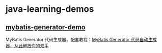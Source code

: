 # java-learning-demos

## [mybatis-generator-demo](https://github.com/cunyu1943/java-learning-demos/tree/main/mybatis-generator-demo)

MyBatis Generator 代码生成器，配套教程：[MyBatis Generator 代码自动生成器，从此解放你的双手](https://blog.csdn.net/github_39655029/article/details/121927666)

